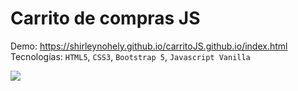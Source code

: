 # Carrito de compras JS

Demo: https://shirleynohely.github.io/carritoJS.github.io/index.html </br>
Tecnologías: `HTML5`, `CSS3`, `Bootstrap 5`, `Javascript Vanilla`

<a href="https://shirleynohely.github.io/carritoJS.github.io/index.html" alt="_blank"><img src="https://user-images.githubusercontent.com/62706631/170743260-21add2ea-3dbc-4154-88d2-6747959092d1.png"></a>

